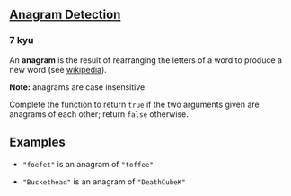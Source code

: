 <h2><a href=https://www.codewars.com/kata/529eef7a9194e0cbc1000255/train/javascript target="_blank">Anagram Detection</a></h2><h3>7 kyu</h3><p>An <strong>anagram</strong> is the result of rearranging the letters of a word to produce a new word (see <a href="https://en.wikipedia.org/wiki/Anagram" data-turbolinks="false" target="_blank">wikipedia</a>).</p><p><strong>Note:</strong> anagrams are case insensitive</p><p>Complete the function to return <code>true</code> if the two arguments given are anagrams of each other; return <code>false</code> otherwise.</p><h2 id="examples">Examples</h2><ul><li><p><code>"foefet"</code> is an anagram of <code>"toffee"</code></p></li><li><p><code>"Buckethead"</code> is an anagram of <code>"DeathCubeK"</code></p></li></ul>